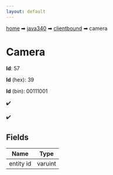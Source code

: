 ```yaml
---
layout: default
---
```


[home](/) ➡ [java340](/protocol/java340) ➡ [clientbound](/protocol/java340/clientbound) ➡ camera

# Camera

**Id**: 57

**Id** (hex): 39

**Id** (bin): 00111001

✔️

✔️

## Fields

Name | Type
---|---
entity id | varuint

